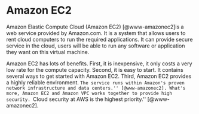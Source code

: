 Amazon EC2
==========

Amazon Elastic Compute Cloud (Amazon EC2) [@www-amazonec2]is a web
service provided by Amazon.com. It is a system that allows users to rent
cloud computers to run the required applications. It can provide secure
service in the cloud, users will be able to run any software or
application they want on this virtual machine.

Amazon EC2 has lots of benefits. First, it is inexpensive, it only costs
a very low rate for the compute capacity. Second, it is easy to start.
It contains several ways to get started with Amazon EC2. Third, Amazon
EC2 provides a highly reliable environment. ``The service runs within
Amazon's proven network infrastructure and data
centers.'' [@www-amazonec2]. What's more, Amazon EC2 and Amazon VPC works
together to provide high security. ``Cloud security at AWS is the highest
priority.'' [@www-amazonec2].
